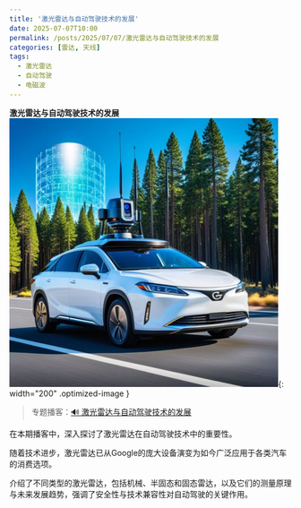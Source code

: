 ```yaml
---
title: '激光雷达与自动驾驶技术的发展'
date: 2025-07-07T10:00
permalink: /posts/2025/07/07/激光雷达与自动驾驶技术的发展
categories: [雷达, 天线]
tags:
  - 激光雷达
  - 自动驾驶
  - 电磁波 
---
```


**激光雷达与自动驾驶技术的发展**  
![雷达](/images/posts/激光雷达.jpeg){: width="200" .optimized-image }


> 专题播客：[🔊 激光雷达与自动驾驶技术的发展](https://monica.im/ai-podcast/share?id=98bbd604-83fb-42ae-83a5-fa9ea13c6d32)

在本期播客中，深入探讨了激光雷达在自动驾驶技术中的重要性。

随着技术进步，激光雷达已从Google的庞大设备演变为如今广泛应用于各类汽车的消费选项。

介绍了不同类型的激光雷达，包括机械、半固态和固态雷达，以及它们的测量原理与未来发展趋势，强调了安全性与技术兼容性对自动驾驶的关键作用。